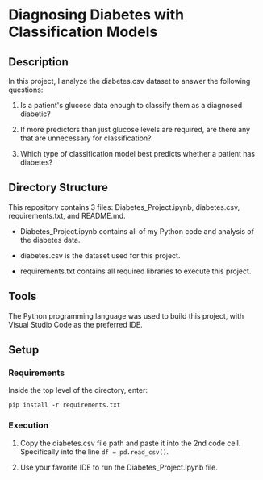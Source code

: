 # Diagnosing Diabetes with Classification Models

## Description

In this project, I analyze the diabetes.csv dataset to answer the following questions:

1. Is a patient's glucose data enough to classify them as a diagnosed diabetic?

2. If more predictors than just glucose levels are required, are there any that are unnecessary for classification?

3. Which type of classification model best predicts whether a patient has diabetes?

## Directory Structure

This repository contains 3 files: Diabetes_Project.ipynb, diabetes.csv, requirements.txt, and README.md.

 - Diabetes_Project.ipynb contains all of my Python code and analysis of the diabetes data.

 - diabetes.csv is the dataset used for this project.

 - requirements.txt contains all required libraries to execute this project.

## Tools

The Python programming language was used to build this project, with Visual Studio Code as the preferred IDE.

## Setup

### Requirements

Inside the top level of the directory, enter:

`pip install -r requirements.txt`

### Execution

1. Copy the diabetes.csv file path and paste it into the 2nd code cell. Specifically into the line `df = pd.read_csv()`.

2. Use your favorite IDE to run the Diabetes_Project.ipynb file.



